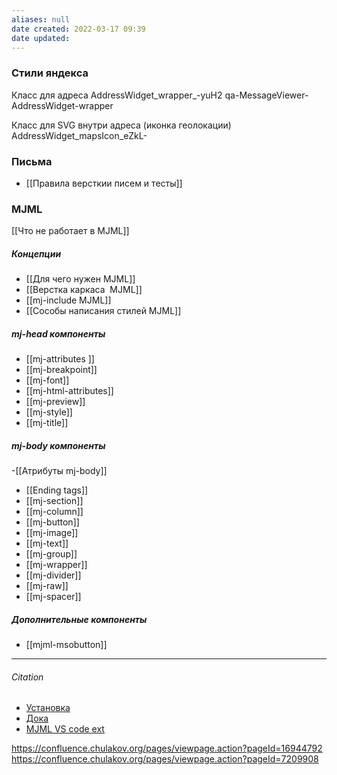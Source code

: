 ```yaml
---
aliases: null
date created: 2022-03-17 09:39
date updated:
---
```


### Стили яндекса

Класс для адреса
AddressWidget_wrapper_-yuH2 qa-MessageViewer-AddressWidget-wrapper

Класс для SVG внутри адреса (иконка геолокации)
AddressWidget_mapsIcon_eZkL-  


###  Письма

- [[Правила версткии писем и тесты]]

### MJML

[[Что не работает в MJML]]

##### Концепции

- [[Для чего нужен MJML]]
- [[Верстка каркаса  MJML]]
- [[mj-include MJML]]
- [[Сособы написания стилей MJML]]


##### mj-head компоненты

- [[mj-attributes ]]
- [[mj-breakpoint]]
- [[mj-font]]
- [[mj-html-attributes]]
- [[mj-preview]]
- [[mj-style]]
- [[mj-title]]

##### mj-body компоненты

-[[Атрибуты mj-body]] 
- [[Ending tags]]
- [[mj-section]]
- [[mj-column]]
- [[mj-button]]
- [[mj-image]]
- [[mj-text]]
- [[mj-group]]
- [[mj-wrapper]]
- [[mj-divider]]
- [[mj-raw]]
- [[mj-spacer]]

##### Дополнительные компоненты

- [[mjml-msobutton]]

---

###### Citation

- [Установка](https://mjml.io/download)
- [Дока](https://documentation.mjml.io/)
- [MJML VS code ext](https://marketplace.visualstudio.com/items?itemName=mjmlio.vscode-mjml)

https://confluence.chulakov.org/pages/viewpage.action?pageId=16944792
https://confluence.chulakov.org/pages/viewpage.action?pageId=7209908